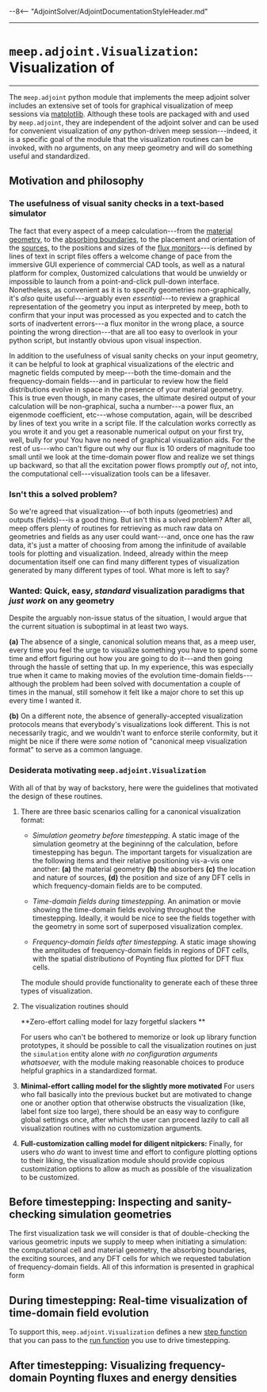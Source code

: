 --8<-- "AdjointSolver/AdjointDocumentationStyleHeader.md"

---
# `meep.adjoint.Visualization`: Visualization of
---


The `meep.adjoint` python module that implements the
<span class=SC>meep</span> adjoint solver includes
an extensive set of tools for graphical visualization
of <span class=SC>meep</span> sessions via
[<span class=SC>matplotlib</span>](http://matplotlib.org).
Although these tools are packaged with and used by
`meep.adjoint`, they are independent of the adjoint solver
and can be used for convenient visualization of *any* python-driven
<span class=SC>meep</span> session---indeed, it is a specific
goal of the module that the visualization routines can
be invoked, with no arguments,
on any <span class=SC>meep</span> geometry
and will do something useful and standardized.

## Motivation and philosophy

### The usefulness of visual sanity checks in a text-based simulator

The fact that every aspect of a <span class=SC>meep</span>
calculation---from the
[material geometry](/Python_User_Interface.md#geometricobject),
to the [absorbing boundaries](/Python_User_Interface.md#pml),
to the placement and orientation
of the [sources](/Python_User_Interface.md#source),
to the positions and sizes of the
[flux monitors](/Python_User_Interface.md#flux-spectra)---is
defined by lines of text in script files offers a welcome
change of pace from the immersive GUI experience of commercial
CAD tools, as well as a natural platform for complex,
0ustomized calculations that would be unwieldy or impossible
to launch from a point-and-click pull-down interface.
Nonetheless, as convenient as it is to specify geometries
non-graphically, it's *also* quite useful---arguably even
*essential*---to review a graphical representation
of the geometry you input as interpreted by
<span class=SC>meep</span>, both to confirm that your input
was processed as you expected and to catch the sorts of
inadvertent errors---a flux monitor in the wrong place,
a source pointing the wrong direction---that are
all too easy to overlook in your python script,
but instantly obvious upon visual inspection.

In addition to the usefulness of visual sanity checks
on your input geometry, it can be helpful to look at
graphical visualizations of the electric and magnetic 
fields computed by <span class=SC>meep</span>---both
the time-domain and the frequency-domain fields---and
in particular to review how the field distributions 
evolve in space in the presence of your material geometry.
This is true even though, in many cases, the ultimate
desired output of your calculation will be non-graphical,
sucha a number---a power flux, an eigenmode coefficient, 
etc---whose computation, again, will be described by
lines of text you write in a script file. If the calculation
works correctly as you wrote it and you get 
a reasonable numerical output on your first try,
well, bully for you! You have no need of graphical
visualization aids. For the rest of us---who can't
figure out why our flux is 10 orders of magnitude 
too small until we look at the time-domain power flow and
realize we set things up backward, so that all the 
excitation power flows promptly *out of*, not into,
the computational cell---visualization tools can be 
a lifesaver.

### Isn't this a solved problem?

So we're agreed that visualization---of both inputs (geometries)
and outputs (fields)---is a good thing. But isn't this a 
solved problem? After all, <span class=SC>meep</span> offers
plenty of routines for retrieving as much raw data on
geometries and fields as any user could want---and, once one
has the raw data, it's just a matter of choosing from among the 
infinitude of available tools for plotting and visualization.
Indeed, already within the <span class=SC>meep</span> documentation
itself one can find many different types of visualization generated 
by many different types of tool. What more is left to say?

### Wanted: Quick, easy, *standard* visualization paradigms that *just work* on any geometry

Despite the arguably non-issue status of the situation, I would argue
that the current situation is suboptimal in at least two ways.

**(a)** The absence of a single, canonical solution means that, as a <span class=SC>meep</span> user,
every time you feel the urge to visualize something you have to spend some time and effort
figuring out how you are going to do it---and then going through the hassle of setting that up.
In my experience, this was especially true when it came to making movies of the evolution
time-domain fields---although the problem had been solved with documentation a couple of times
in the manual, still somehow it felt like a major chore to set this up every time
I wanted it.

**(b)** On a different note, the absence of generally-accepted visualization protocols
means that everybody's visualizations look different. This is not necessarily tragic, and
we wouldn't want to enforce sterile conformity, but it might be nice if there were *some*
notion of "canonical <span class=SC>meep</span> visualization format" to serve as a common
language.

### Desiderata motivating `meep.adjoint.Visualization`

With all of that by way of backstory, here were the guidelines that motivated
the design of these routines.

1. There are three basic scenarios calling for a canonical visualization format:

    + *Simulation geometry before timestepping.* A static image of the simulation geometry at the begininng of the calculation, 
      before timestepping has begun. The important targets for visualization are
      the following items and their relative positioning vis-a-vis one another:
      **(a)** the material geometry
      **(b)** the absorbers
      **(c)** the location and nature of sources,
      **(d)** the position and size of any DFT cells in which frequency-domain fields 
              are to be computed.

    + *Time-domain fields during timestepping.* An animation or movie showing the time-domain fields evolving throughout 
      the timestepping. Ideally, it would be nice to see the fields together
      with the geometry in some sort of superposed visualization complex.

    + *Frequency-domain fields after timestepping.* A static image showing the amplitudes of frequency-domain fields
      in regions of DFT cells, with the spatial distributiono of Poynting flux plotted for DFT flux cells.

   The module should provide functionality to generate each of these three types of visualization.

2. The visualization routines should

   **Zero-effort calling model for lazy forgetful slackers **

   For users who can't be bothered to memorize or look up library function
   prototypes, it should be possible to call the visualization routines
   on just the `simulation` entity alone *with no configuration arguments whatsoever,*
   with the module making reasonable choices to produce helpful graphics 
   in a standardized format.

2.  **Minimal-effort calling model for the slightly more motivated**
    For users who fall basically into the previous bucket but are
    motivated to change one or another option that otherwise
    obstructs the visualization (like, label font size too large),
    there should be an easy way to configure global settings once,
    after which the user can proceed lazily to call all visualization
    routines with no customization arguments.

3. **Full-customization calling model for diligent nitpickers:**
    Finally, for users who *do* want to invest time and effort to 
    configure plotting options to their liking, the visualization
    module should provide copious customization options to allow
    as much as possible of the visualization to be customized.
    
## Before timestepping: Inspecting and sanity-checking simulation geometries

The first visualization task we will consider is that of double-checking the various geometric inputs
we supply to <span class=SC>meep</span> when initiating a simulation: the computational cell
and material geometry, the absorbing boundaries, the exciting sources, and any DFT cells for which
we requested tabulation of frequency-domain fields. All of this information is presented in graphical
form

## During timestepping: Real-time visualization of time-domain field evolution

To support this, `meep.adjoint.Visualization` defines a new
[step function](/Python_User_Interface.md#run-and-step-functions)
that you can pass to the
[run function](/Python_User_Interface.md#run-functions) you use
to drive timestepping.
 
## After timestepping: Visualizing frequency-domain Poynting fluxes and energy densities

## 
